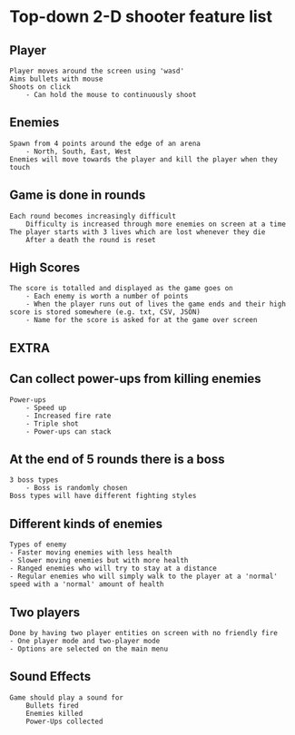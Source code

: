 # Top-down 2-D shooter feature list

## Player

    Player moves around the screen using 'wasd'
    Aims bullets with mouse
    Shoots on click
        - Can hold the mouse to continuously shoot

## Enemies

    Spawn from 4 points around the edge of an arena
        - North, South, East, West
    Enemies will move towards the player and kill the player when they touch

## Game is done in rounds

    Each round becomes increasingly difficult
        Difficulty is increased through more enemies on screen at a time
    The player starts with 3 lives which are lost whenever they die
        After a death the round is reset 

## High Scores

    The score is totalled and displayed as the game goes on
        - Each enemy is worth a number of points
        - When the player runs out of lives the game ends and their high score is stored somewhere (e.g. txt, CSV, JSON)
        - Name for the score is asked for at the game over screen

## EXTRA

## Can collect power-ups from killing enemies

    Power-ups
        - Speed up
        - Increased fire rate
        - Triple shot
        - Power-ups can stack

## At the end of 5 rounds there is a boss

    3 boss types
        - Boss is randomly chosen
    Boss types will have different fighting styles

## Different kinds of enemies

    Types of enemy
    - Faster moving enemies with less health
    - Slower moving enemies but with more health
    - Ranged enemies who will try to stay at a distance
    - Regular enemies who will simply walk to the player at a 'normal' speed with a 'normal' amount of health

## Two players

    Done by having two player entities on screen with no friendly fire
    - One player mode and two-player mode
    - Options are selected on the main menu

## Sound Effects

    Game should play a sound for
        Bullets fired
        Enemies killed
        Power-Ups collected
